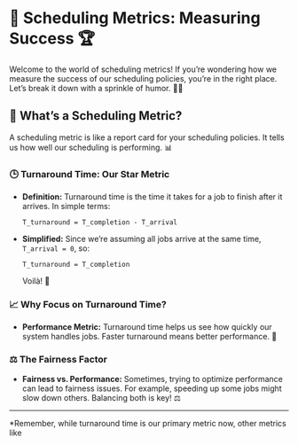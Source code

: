 # 📏 Scheduling Metrics: Measuring Success 🏆

Welcome to the world of scheduling metrics! If you’re wondering how we measure the success of our scheduling policies, you’re in the right place. Let’s break it down with a sprinkle of humor. 🎯😄

## 🎯 What’s a Scheduling Metric?

A scheduling metric is like a report card for your scheduling policies. It tells us how well our scheduling is performing. 📊

### 🕒 **Turnaround Time: Our Star Metric**

- **Definition:** Turnaround time is the time it takes for a job to finish after it arrives. In simple terms: 

  `T_turnaround = T_completion - T_arrival`

- **Simplified:** Since we’re assuming all jobs arrive at the same time, `T_arrival = 0`, so:

  `T_turnaround = T_completion`

  Voilà! 🎉

### 📈 **Why Focus on Turnaround Time?**

- **Performance Metric:** Turnaround time helps us see how quickly our system handles jobs. Faster turnaround means better performance. 🚀

### ⚖️ **The Fairness Factor**

- **Fairness vs. Performance:** Sometimes, trying to optimize performance can lead to fairness issues. For example, speeding up some jobs might slow down others. Balancing both is key! ⚖️

---

*Remember, while turnaround time is our primary metric now, other metrics like
